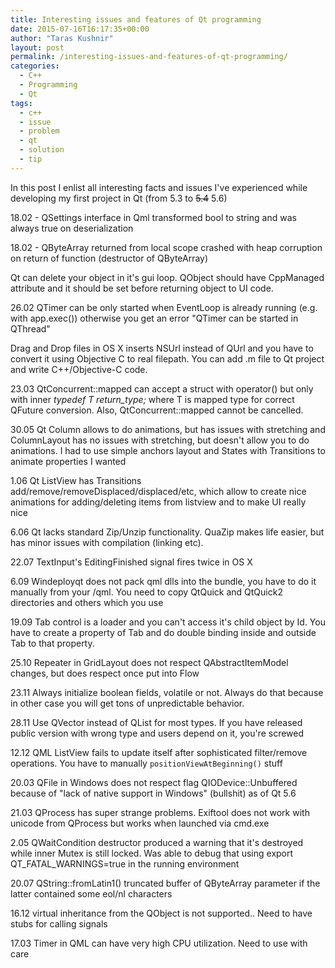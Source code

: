 ```yaml
---
title: Interesting issues and features of Qt programming
date: 2015-07-16T16:17:35+00:00
author: "Taras Kushnir"
layout: post
permalink: /interesting-issues-and-features-of-qt-programming/
categories:
  - C++
  - Programming
  - Qt
tags:
  - c++
  - issue
  - problem
  - qt
  - solution
  - tip
---
```

In this post I enlist all interesting facts and issues I've experienced while developing my first project in Qt (from 5.3 to <del>5.4</del> 5.6)

18.02 - QSettings interface in Qml transformed bool to string and was always true on deserialization

18.02 - QByteArray returned from local scope crashed with heap corruption on return of function (destructor of QByteArray)

Qt can delete your object in it's gui loop. QObject should have CppManaged attribute and it should be set before returning object to UI code.

26.02 QTimer can be only started when EventLoop is already running (e.g. with app.exec()) otherwise you get an error "QTimer can be started in QThread"

Drag and Drop files in OS X inserts NSUrl instead of QUrl and you have to convert it using Objective C to real filepath. You can add .m file to Qt project and write C++/Objective-C code.

23.03 QtConcurrent::mapped can accept a struct with operator() but only with inner _typedef T return_type;_ where T is mapped type for correct QFuture<T> conversion. Also, QtConcurrent::mapped cannot be cancelled.

30.05 Qt Column allows to do animations, but has issues with stretching and ColumnLayout has no issues with stretching, but doesn't allow you to do animations. I had to use simple anchors layout and States with Transitions to animate properties I wanted

1.06 Qt ListView has Transitions add/remove/removeDisplaced/displaced/etc, which allow to create nice animations for adding/deleting items from listview and to make UI really nice

6.06 Qt lacks standard Zip/Unzip functionality. QuaZip makes life easier, but has minor issues with compilation (linking etc).

22.07 TextInput's EditingFinished signal fires twice in OS X

6.09 Windeployqt does not pack qml dlls into the bundle, you have to do it manually from your <Qt-bin-dir>/qml. You need to copy QtQuick and QtQuick2 directories and others which you use

19.09 Tab control is a loader and you can't access it's child object by Id. You have to create a property of Tab and do double binding inside and outside Tab to that property.

25.10 Repeater in GridLayout does not respect QAbstractItemModel changes, but does respect once put into Flow

23.11 Always initialize boolean fields, volatile or not. Always do that because in other case you will get tons of unpredictable behavior.

28.11 Use QVector instead of QList for most types. If you have released public version with wrong type and users depend on it, you're screwed

12.12 QML ListView fails to update itself after sophisticated filter/remove operations. You have to manually <code class="language-clike">positionViewAtBeginning()</code> stuff

20.03 QFile in Windows does not respect flag QIODevice::Unbuffered because of "lack of native support in Windows" (bullshit) as of Qt 5.6

21.03 QProcess has super strange problems. Exiftool does not work with unicode from QProcess but works when launched via cmd.exe

2.05 QWaitCondition destructor produced a warning that it's destroyed while inner Mutex is still locked. Was able to debug that using export QT\_FATAL\_WARNINGS=true in the running environment

20.07 QString::fromLatin1() truncated buffer of QByteArray parameter if the latter contained some eol/nl characters

16.12 virtual inheritance from the QObject is not supported.. Need to have stubs for calling signals

17.03 Timer in QML can have very high CPU utilization. Need to use with care